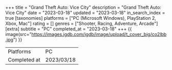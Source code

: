 +++
title = "Grand Theft Auto: Vice City"
description = "Grand Theft Auto: Vice City"
date = "2023-03-18"
updated = "2023-03-18"
in_search_index = true
[taxonomies]
platforms = ["PC (Microsoft Windows), PlayStation 2, Xbox, Mac"]
rating = []
genres = ["Shooter, Racing, Adventure, Arcade"]
[extra]
subtitle = "PC"
completed_at = "2023-03-18"
+++
{{ image(src="https://images.igdb.com/igdb/image/upload/t_cover_big/co2lbb.jpg") }}

|              |            |
| ------------ | ---------- |
| Platforms    | PC |
| Completed at | 2023/03/18 |

